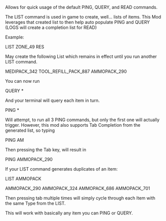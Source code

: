 Allows for quick usage of the default PING, QUERY, and READ commands.

The LIST command is used in game to create, well... lists of items. This Mod leverages that created list to then help auto populate PING and QUERY (LOGS will create a completion list for READ)

Example:

LIST ZONE_49 RES

May create the following List which remains in effect until you run another LIST command.

MEDIPACK_342
TOOL_REFILL_PACK_887
AMMOPACK_290


You can now run

QUERY *

And your terminal will query each item in turn.

PING * 

Will attempt, to run all 3 PING commands, but only the first one will actually trigger.
However, this mod also supports Tab Completion from the generated list, so typing

PING AM

Then pressing the Tab key, will result in

PING AMMOPACK_290


If your LIST command generates duplicates of an item:

LIST AMMOPACK

AMMOPACK_290
AMMOPACK_324
AMMOPACK_686
AMMOPACK_701

Then pressing tab multiple times will simply cycle through each Item with the same Type from the LIST.

This will work with basically any item you can PING or QUERY.